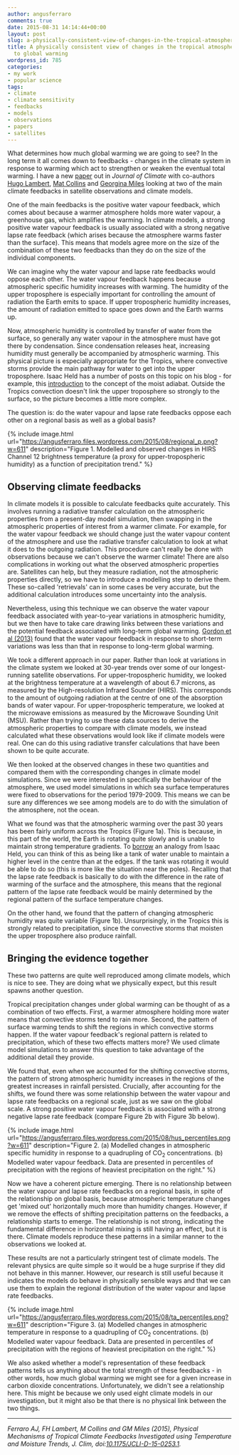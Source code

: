 ```yaml
---
author: angusferraro
comments: true
date: 2015-08-31 14:14:44+00:00
layout: post
slug: a-physically-consistent-view-of-changes-in-the-tropical-atmosphere-in-response-to-global-warming
title: A physically consistent view of changes in the tropical atmosphere in response
  to global warming
wordpress_id: 785
categories:
- my work
- popular science
tags:
- climate
- climate sensitivity
- feedbacks
- models
- observations
- papers
- satellites
---
```


What determines how much global warming we are going to see? In the
long term it all comes down to feedbacks - changes in the climate
system in response to warming which act to strengthen or weaken the
eventual total warming. I have a new
[paper](http://dx.doi.org/10.1175/JCLI-D-15-0253.1) out in _Journal of
Climate_ with co-authors
[Hugo Lambert](http://emps.exeter.ac.uk/mathematics/staff/fhl202),
[Mat Collins](http://emps.exeter.ac.uk/mathematics/staff/mc369) and
[Georgina Miles](https://twitter.com/georgina_miles) looking at two
of the main climate feedbacks in satellite observations and climate
models.

One of the main feedbacks is the positive water vapour feedback, which
comes about because a warmer atmosphere holds more water vapour, a
greenhouse gas, which amplifies the warming. In climate models, a
strong positive water vapour feedback is usually associated with a
strong negative lapse rate feedback (which arises because the
atmosphere warms faster than the surface). This means that models
agree more on the size of the combination of these two feedbacks than
they do on the size of the individual components.

We can imagine why the water vapour and lapse rate feedbacks would
oppose each other. The water vapour feedback happens because
atmospheric specific humidity increases with warming. The humidity of
the upper troposphere is especially important for controlling the
amount of radiation the Earth emits to space. If upper tropospheric
humidity increases, the amount of radiation emitted to space goes down
and the Earth warms up.

Now, atmospheric humidity is controlled by transfer of water from the
surface, so generally any water vapour in the atmosphere must have got
there by condensation. Since condensation releases heat, increasing
humidity must generally be accompanied by atmospheric warming. This
physical picture is especially appropriate for the Tropics, where
convective storms provide the main pathway for water to get into the
upper troposphere. Isaac Held has a number of posts on this topic on
his blog - for example, this
[introduction](http://www.gfdl.noaa.gov/blog/isaac-held/2011/12/07/20-the-moist-adiabat-and-tropical-warming/)
to the concept of the moist adiabat. Outside the Tropics convection
doesn't link the upper troposphere so strongly to the surface, so the
picture becomes a little more complex.

The question is: do the water vapour and lapse rate feedbacks oppose
each other on a regional basis as well as a global basis?

{% include image.html
url="https://angusferraro.files.wordpress.com/2015/08/regional_p.png?w=611"
description="Figure 1. Modelled and observed changes in HIRS Channel 12
brightness temperature (a proxy for upper-tropospheric humidity) as a
function of precipitation trend." %}

## Observing climate feedbacks

In climate models it is possible to calculate feedbacks quite
accurately. This involves running a radiative transfer calculation on
the atmospheric properties from a present-day model simulation, then
swapping in the atmospheric properties of interest from a warmer
climate. For example, for the water vapour feedback we should change
just the water vapour content of the atmosphere and use the radiative
transfer calculation to look at what it does to the outgoing
radiation. This procedure can't really be done with observations
because we can't observe the warmer climate! There are also
complications in working out what the observed atmospheric properties
are. Satellites can help, but they measure radiation, not the
atmospheric properties directly, so we have to introduce a modelling
step to derive them. These so-called 'retrievals' can in some cases be
very accurate, but the additional calculation introduces some
uncertainty into the analysis.

Nevertheless, using this technique we can observe the water vapour
feedback associated with year-to-year variations in atmospheric
humidity, but we then have to take care drawing links between these
variations and the potential feedback associated with long-term global
warming. [Gordon et al (2013)](http://dx.doi.org/10.1002/2013JD020184)
found that the water vapour feedback in response to short-term
variations was less than that in response to long-term global warming.

We took a different approach in our paper. Rather than look at
variations in the climate system we looked at 30-year trends over some
of our longest-running satellite observations. For upper-tropospheric
humidity, we looked at the brightness temperature at a wavelength of
about 6.7 microns, as measured by the High-resolution Infrared Sounder
(HIRS). This corresponds to the amount of outgoing radiation at the
centre of one of the absorption bands of water vapour. For
upper-tropospheric temperature, we looked at the microwave emissions
as measured by the Microwave Sounding Unit (MSU). Rather than trying
to use these data sources to derive the atmospheric properties to
compare with climate models, we instead calculated what these
observations would look like if climate models were real. One can do
this using radiative transfer calculations that have been shown to be
quite accurate.

We then looked at the observed changes in these two quantities and
compared them with the corresponding changes in climate model
simulations. Since we were interested in specifically the behaviour of
the atmosphere, we used model simulations in which sea surface
temperatures were fixed to observations for the period 1979-2009. This
means we can be sure any differences we see among models are to do
with the simulation of the atmosphere, not the ocean.

What we found was that the atmospheric warming over the past 30 years
has been fairly uniform across the Tropics (Figure 1a). This is
because, in this part of the world, the Earth is rotating quite slowly
and is unable to maintain strong temperature gradients. To
[borrow](http://www.gfdl.noaa.gov/blog/isaac-held/2014/12/19/54-tropical-tropospheric-warming-revisited-part-1/)
an analogy from Isaac Held, you can think of this as being like a tank
of water unable to maintain a higher level in the centre than at the
edges. If the tank was rotating it would be able to do so (this is
more like the situation near the poles). Recalling that the lapse rate
feedback is basically to do with the difference in the rate of warming
of the surface and the atmosphere, this means that the regional
pattern of the lapse rate feedback would be mainly determined by the
regional pattern of the surface temperature changes.

On the other hand, we found that the pattern of changing atmospheric
humidity was quite variable (Figure 1b). Unsurprisingly, in the
Tropics this is strongly related to precipitation, since the
convective storms that moisten the upper troposphere also produce
rainfall.

## Bringing the evidence together

These two patterns are quite well reproduced among climate models,
which is nice to see. They are doing what we physically expect, but
this result spawns another question.

Tropical precipitation changes under global warming can be thought of
as a combination of two effects. First, a warmer atmosphere holding
more water means that convective storms tend to rain more. Second, the
pattern of surface warming tends to shift the regions in which
convective storms happen. If the water vapour feedback's regional
pattern is related to precipitation, which of these two effects
matters more? We used climate model simulations to answer this
question to take advantage of the additional detail they provide.

We found that, even when we accounted for the shifting convective
storms, the pattern of strong atmospheric humidity increases in the
regions of the greatest increases in rainfall persisted. Crucially,
after accounting for the shifts, we found there was some relationship
between the water vapour and lapse rate feedbacks on a regional scale,
just as we saw on the global scale. A strong positive water vapour
feedback is associated with a strong negative lapse rate feedback
(compare Figure 2b with Figure 3b below).


{% include image.html
url="https://angusferraro.files.wordpress.com/2015/08/hus_percentiles.png?w=611"
description="Figure 2. (a) Modelled changes in atmospheric specific
humidity in response to a quadrupling of CO<sub>2</sub> concentrations. (b)
Modelled water vapour feedback. Data are presented in percentiles of
precipitation with the regions of heaviest precipitation on the right." %}

Now we have a coherent picture emerging. There is no relationship
between the water vapour and lapse rate feedbacks on a regional basis,
in spite of the relationship on global basis, because atmospheric
temperature changes get 'mixed out' horizontally much more than
humidity changes. However, if we remove the effects of shifting
precipitation patterns on the feedbacks, a relationship starts to
emerge. The relationship is not strong, indicating the fundamental
difference in horizontal mixing is still having an effect, but it is
there. Climate models reproduce these patterns in a similar manner to
the observations we looked at.

These results are not a particularly stringent test of climate
models. The relevant physics are quite simple so it would be a huge
surprise if they did not behave in this manner. However, our research
is still useful because it indicates the models do behave in
physically sensible ways and that we can use them to explain the
regional distribution of the water vapour and lapse rate feedbacks.

{% include image.html
url="https://angusferraro.files.wordpress.com/2015/08/ta_percentiles.png?w=611"
description="Figure 3. (a) Modelled changes in atmospheric temperature
in response to a quadrupling of CO<sub>2</sub> concentrations. (b)
Modelled water vapour feedback. Data are presented in percentiles of
precipitation with the regions of heaviest precipitation on the right." %}

We also asked whether a model's representation of these feedback
patterns tells us anything about the total strength of these
feedbacks - in other words, how much global warming we might see for a
given increase in carbon dioxide concentrations. Unfortunately, we
didn't see a relationship here. This might be because we only used
eight climate models in our investigation, but it might also be that
there is no physical link between the two things.

* * *

_Ferraro AJ, FH Lambert, M Collins and GM Miles (2015), Physical
Mechanisms of Tropical Climate Feedbacks Investigated using
Temperature and Moisture Trends, J. Clim,
doi:[10.1175/JCLI-D-15-0253.1](http://dx.doi.org/10.1175/JCLI-D-15-0253.1)._
